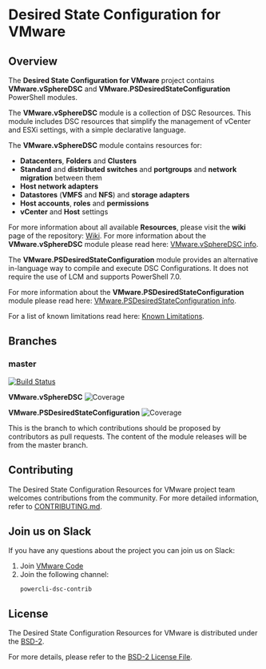 

# Desired State Configuration for VMware

## Overview
The **Desired State Configuration for VMware** project contains **VMware.vSphereDSC** and **VMware.PSDesiredStateConfiguration** PowerShell modules.

The **VMware.vSphereDSC** module is a collection of DSC Resources. This module includes DSC resources that simplify the management of vCenter and ESXi settings, with a simple declarative language.

The **VMware.vSphereDSC** module contains resources for:

- **Datacenters**, **Folders** and **Clusters**
- **Standard** and **distributed switches** and **portgroups** and **network migration** between them
- **Host network adapters**
- **Datastores** (**VMFS** and **NFS**) and **storage adapters**
- **Host accounts**, **roles** and **permissions**
- **vCenter** and **Host** settings

For more information about all available **Resources**, please visit the **wiki** page of the repository: [Wiki](https://github.com/vmware/dscr-for-vmware/wiki).
For more information about the **VMware.vSphereDSC** module please read here: [VMware.vSphereDSC info](https://github.com/vmware/dscr-for-vmware/blob/master/VMware.vSphereDSC.md).

The **VMware.PSDesiredStateConfiguration** module provides an alternative in-language way to compile and execute DSC Configurations. It does not require the use of LCM and supports PowerShell 7.0.

For more information about the **VMware.PSDesiredStateConfiguration** module please read here: [VMware.PSDesiredStateConfiguration info](https://github.com/vmware/dscr-for-vmware/blob/master/VMware.PSDesiredStateConfiguration.md).

For a list of known limitations read here: [Known Limitations](https://github.com/vmware/dscr-for-vmware/blob/master/LIMITATIONS.md).

## Branches

### master

[![Build Status](https://travis-ci.org/vmware/dscr-for-vmware.svg?branch=master)](https://travis-ci.org/vmware/dscr-for-vmware)

**VMware.vSphereDSC** ![Coverage](https://img.shields.io/badge/coverage-91%25-brightgreen.svg?maxAge=60)

**VMware.PSDesiredStateConfiguration** ![Coverage](https://img.shields.io/badge/coverage-100%25-brightgreen.svg?maxAge=60)

This is the branch to which contributions should be proposed by contributors as pull requests. The content of the module releases will be from the master branch.

## Contributing

The Desired State Configuration Resources for VMware project team welcomes contributions from the community. For more detailed information, refer to [CONTRIBUTING.md](CONTRIBUTING.md).

## Join us on Slack

If you have any questions about the project you can join us on Slack:

1. Join [VMware Code](https://code.vmware.com/web/code/join)
2. Join the following channel:
    ```
    powercli-dsc-contrib
    ```

## License

The Desired State Configuration Resources for VMware is distributed under the [BSD-2](https://github.com/vmware/dscr-for-vmware/blob/master/LICENSE.txt).

For more details, please refer to the [BSD-2 License File](https://github.com/vmware/dscr-for-vmware/blob/master/LICENSE.txt).
